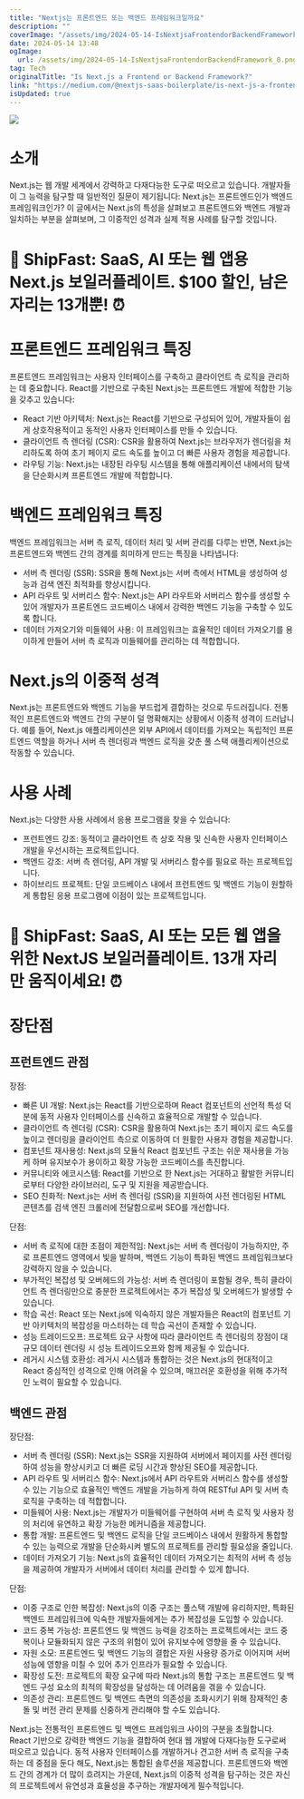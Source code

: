 ```yaml
---
title: "Nextjs는 프론트엔드 또는 백엔드 프레임워크일까요"
description: ""
coverImage: "/assets/img/2024-05-14-IsNextjsaFrontendorBackendFramework_0.png"
date: 2024-05-14 13:48
ogImage: 
  url: /assets/img/2024-05-14-IsNextjsaFrontendorBackendFramework_0.png
tag: Tech
originalTitle: "Is Next.js a Frontend or Backend Framework?"
link: "https://medium.com/@nextjs-saas-boilerplate/is-next-js-a-frontend-or-backend-framework-01c385342aa9"
isUpdated: true
---
```





<img src="/assets/img/2024-05-14-IsNextjsaFrontendorBackendFramework_0.png" />

# 소개

Next.js는 웹 개발 세계에서 강력하고 다재다능한 도구로 떠오르고 있습니다. 개발자들이 그 능력을 탐구할 때 일반적인 질문이 제기됩니다: Next.js는 프론트엔드인가 백엔드 프레임워크인가? 이 글에서는 Next.js의 특성을 살펴보고 프론트엔드와 백엔드 개발과 일치하는 부분을 살펴보며, 그 이중적인 성격과 실제 적용 사례를 탐구할 것입니다.

# 🚀 ShipFast: SaaS, AI 또는 웹 앱용 Next.js 보일러플레이트. $100 할인, 남은 자리는 13개뿐! ⏰



# 프론트엔드 프레임워크 특징

프론트엔드 프레임워크는 사용자 인터페이스를 구축하고 클라이언트 측 로직을 관리하는 데 중요합니다. React를 기반으로 구축된 Next.js는 프론트엔드 개발에 적합한 기능을 갖추고 있습니다:

- React 기반 아키텍처: Next.js는 React를 기반으로 구성되어 있어, 개발자들이 쉽게 상호작용적이고 동적인 사용자 인터페이스를 만들 수 있습니다.
- 클라이언트 측 렌더링 (CSR): CSR을 활용하여 Next.js는 브라우저가 렌더링을 처리하도록 하여 초기 페이지 로드 속도를 높이고 더 빠른 사용자 경험을 제공합니다.
- 라우팅 기능: Next.js는 내장된 라우팅 시스템을 통해 애플리케이션 내에서의 탐색을 단순화시켜 프론트엔드 개발에 적합합니다.

# 백엔드 프레임워크 특징



백엔드 프레임워크는 서버 측 로직, 데이터 처리 및 서버 관리를 다루는 반면, Next.js는 프론트엔드와 백엔드 간의 경계를 희미하게 만드는 특징을 나타냅니다:

- 서버 측 렌더링 (SSR): SSR을 통해 Next.js는 서버 측에서 HTML을 생성하여 성능과 검색 엔진 최적화를 향상시킵니다.
- API 라우트 및 서버리스 함수: Next.js는 API 라우트와 서버리스 함수를 생성할 수 있어 개발자가 프론트엔드 코드베이스 내에서 강력한 백엔드 기능을 구축할 수 있도록 합니다.
- 데이터 가져오기와 미들웨어 사용: 이 프레임워크는 효율적인 데이터 가져오기를 용이하게 만들어 서버 측 로직과 미들웨어를 관리하는 데 적합합니다.

# Next.js의 이중적 성격

Next.js는 프론트엔드와 백엔드 기능을 부드럽게 결합하는 것으로 두드러집니다. 전통적인 프론트엔드와 백엔드 간의 구분이 덜 명확해지는 상황에서 이중적 성격이 드러납니다. 예를 들어, Next.js 애플리케이션은 외부 API에서 데이터를 가져오는 독립적인 프론트엔드 역할을 하거나 서버 측 렌더링과 백엔드 로직을 갖춘 풀 스택 애플리케이션으로 작동할 수 있습니다.



# 사용 사례

Next.js는 다양한 사용 사례에서 응용 프로그램을 찾을 수 있습니다:

- 프런트엔드 강조: 동적이고 클라이언트 측 상호 작용 및 신속한 사용자 인터페이스 개발을 우선시하는 프로젝트입니다.
- 백엔드 강조: 서버 측 렌더링, API 개발 및 서버리스 함수를 필요로 하는 프로젝트입니다.
- 하이브리드 프로젝트: 단일 코드베이스 내에서 프런트엔드 및 백엔드 기능이 원할하게 통합된 응용 프로그램에 이점이 있는 프로젝트입니다.

# 🚀 ShipFast: SaaS, AI 또는 모든 웹 앱을 위한 NextJS 보일러플레이트. 13개 자리 만 움직이세요! ⏰



# 장단점

## 프런트엔드 관점

장점:
- 빠른 UI 개발: Next.js는 React를 기반으로하며 React 컴포넌트의 선언적 특성 덕분에 동적 사용자 인터페이스를 신속하고 효율적으로 개발할 수 있습니다.
- 클라이언트 측 렌더링 (CSR): CSR을 활용하여 Next.js는 초기 페이지 로드 속도를 높이고 렌더링을 클라이언트 측으로 이동하여 더 원활한 사용자 경험을 제공합니다.
- 컴포넌트 재사용성: Next.js의 모듈식 React 컴포넌트 구조는 쉬운 재사용을 가능케 하며 유지보수가 용이하고 확장 가능한 코드베이스를 촉진합니다.
- 커뮤니티와 에코시스템: React를 기반으로 한 Next.js는 거대하고 활발한 커뮤니티로부터 다양한 라이브러리, 도구 및 지원을 제공받습니다.
- SEO 친화적: Next.js는 서버 측 렌더링 (SSR)을 지원하여 사전 렌더링된 HTML 콘텐츠를 검색 엔진 크롤러에 전달함으로써 SEO를 개선합니다.



단점:

- 서버 측 로직에 대한 초점이 제한적임: Next.js는 서버 측 렌더링이 가능하지만, 주로 프론트엔드 영역에서 빛을 발하며, 백엔드 기능이 특화된 백엔드 프레임워크보다 강력하지 않을 수 있습니다.
- 부가적인 복잡성 및 오버헤드의 가능성: 서버 측 렌더링이 포함될 경우, 특히 클라이언트 측 렌더링만으로 충분한 프로젝트에서는 추가 복잡성 및 오버헤드가 발생할 수 있습니다.
- 학습 곡선: React 또는 Next.js에 익숙하지 않은 개발자들은 React의 컴포넌트 기반 아키텍처의 복잡성을 마스터하는 데 학습 곡선이 존재할 수 있습니다.
- 성능 트레이드오프: 프로젝트 요구 사항에 따라 클라이언트 측 렌더링의 장점이 대규모 데이터 렌더링 시 성능 트레이드오프와 함께 제공될 수 있습니다.
- 레거시 시스템 호환성: 레거시 시스템과 통합하는 것은 Next.js의 현대적이고 React 중심적인 성격으로 인해 어려울 수 있으며, 매끄러운 호환성을 위해 추가적인 노력이 필요할 수 있습니다.

## 백엔드 관점

장단점:



- 서버 측 렌더링 (SSR): Next.js는 SSR을 지원하여 서버에서 페이지를 사전 렌더링하여 성능을 향상시키고 더 빠른 로딩 시간과 향상된 SEO를 제공합니다.
- API 라우트 및 서버리스 함수: Next.js에서 API 라우트와 서버리스 함수를 생성할 수 있는 기능으로 효율적인 백엔드 개발을 가능하게 하여 RESTful API 및 서버 측 로직을 구축하는 데 적합합니다.
- 미들웨어 사용: Next.js는 개발자가 미들웨어를 구현하여 서버 측 로직 및 사용자 정의 처리에 유연하고 확장 가능한 메커니즘을 제공합니다.
- 통합 개발: 프론트엔드 및 백엔드 로직을 단일 코드베이스 내에서 원활하게 통합할 수 있는 능력으로 개발을 단순화시켜 별도의 프로젝트를 관리할 필요성을 줄입니다.
- 데이터 가져오기 기능: Next.js의 효율적인 데이터 가져오기는 최적의 서버 측 성능을 제공하여 개발자가 서버에서 데이터 처리를 관리할 수 있게 합니다.

단점:

- 이중 구조로 인한 복잡성: Next.js의 이중 구조는 풀스택 개발에 유리하지만, 특화된 백엔드 프레임워크에 익숙한 개발자들에게는 추가 복잡성을 도입할 수 있습니다.
- 코드 중복 가능성: 프론트엔드 및 백엔드 능력을 강조하는 프로젝트에서는 코드 중복이나 모듈화되지 않은 구조의 위험이 있어 유지보수에 영향을 줄 수 있습니다.
- 자원 소모: 프론트엔드 및 백엔드 기능의 결합은 자원 사용량 증가로 이어지며 서버 성능에 영향을 미칠 수 있어 추가 인프라가 필요할 수 있습니다.
- 확장성 도전: 프로젝트의 확장 요구에 따라 Next.js의 통합 구조는 프론트엔드 및 백엔드 구성 요소의 최적의 확장성을 달성하는 데 어려움을 겪을 수 있습니다.
- 의존성 관리: 프론트엔드 및 백엔드 측면의 의존성을 조화시키기 위해 잠재적인 충돌 및 버전 관리 문제를 신중하게 관리해야 할 수도 있습니다.



Next.js는 전통적인 프론트엔드 및 백엔드 프레임워크 사이의 구분을 초월합니다. React 기반으로 강력한 백엔드 기능을 결합하여 현대 웹 개발에 다재다능한 도구로써 떠오르고 있습니다. 동적 사용자 인터페이스를 개발하거나 견고한 서버 측 로직을 구축하는 데 중점을 둔다 해도, Next.js는 통합된 솔루션을 제공합니다. 프론트엔드와 백엔드 간의 경계가 더 많이 흐려지는 가운데, Next.js의 이중적 성격을 탐구하는 것은 자신의 프로젝트에서 유연성과 효율성을 추구하는 개발자에게 필수적입니다.